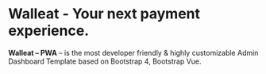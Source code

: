 # Walleat - Your next payment experience.

**Walleat – PWA** – is the most developer friendly & highly customizable Admin Dashboard Template based on Bootstrap 4, Bootstrap Vue.
